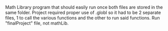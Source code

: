 Math Library program that should easily run once both files are stored in the same folder. Project required proper use of .globl so it had to be 2 separate files, 1 to call the various functions and the other to run said functions. Run "finalProject" file, not mathLib. 
